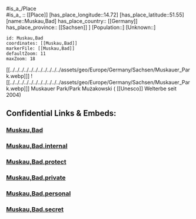 ﻿---
location: [51.55,14.72] 
mapzoom: [7,12] 
mapmarker: city 
type: City
tags:
- geo/City


SpocWebEntityId: 32640
isDeleted: false
confidential: public

---
#is_a_/Place  
#is_a_ :: [[Place]] 
[has_place_longitude::14.72] 
[has_place_latitude::51.55] 
[name::Muskau,Bad] 
has_place_country:: [[Germany]]  
has_place_province:: [[Sachsen]] ] 
[Population::] 
[Unknown::] 


```leaflet
id: Muskau,Bad
coordinates: [[Muskau,Bad]] 
markerFile: [[Muskau,Bad]] 
defaultZoom: 11 
maxZoom: 18
```

[[../../../../../../../../../../../assets/geo/Europe/Germany/Sachsen/Muskauer_Park.webp]]] ![[../../../../../../../../../../../assets/geo/Europe/Germany/Sachsen/Muskauer_Park.webp]]] 
Muskauer Park/Park Mużakowski ( [[Unesco]] Welterbe seit 2004)  

## Confidential Links & Embeds: 

### [Muskau,Bad](/_public/Earth/Continent/Europe/Europe~Central/Germany/Germany~East/Sachsen/counties~Sachsen/Görlitz/cities~Görlitz/Muskau,Bad.md) 

### [Muskau,Bad.internal](/_internal/Earth/Continent/Europe/Europe~Central/Germany/Germany~East/Sachsen/counties~Sachsen/Görlitz/cities~Görlitz/Muskau,Bad.internal.md) 

### [Muskau,Bad.protect](/_protect/Earth/Continent/Europe/Europe~Central/Germany/Germany~East/Sachsen/counties~Sachsen/Görlitz/cities~Görlitz/Muskau,Bad.protect.md) 

### [Muskau,Bad.private](/_private/Earth/Continent/Europe/Europe~Central/Germany/Germany~East/Sachsen/counties~Sachsen/Görlitz/cities~Görlitz/Muskau,Bad.private.md) 

### [Muskau,Bad.personal](/_personal/Earth/Continent/Europe/Europe~Central/Germany/Germany~East/Sachsen/counties~Sachsen/Görlitz/cities~Görlitz/Muskau,Bad.personal.md) 

### [Muskau,Bad.secret](/_secret/Earth/Continent/Europe/Europe~Central/Germany/Germany~East/Sachsen/counties~Sachsen/Görlitz/cities~Görlitz/Muskau,Bad.secret.md) 
